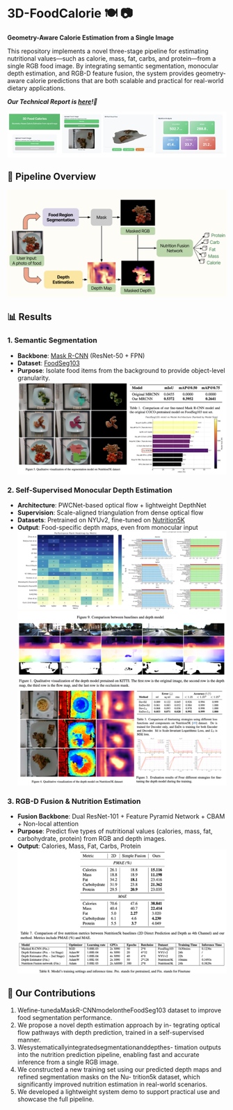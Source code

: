 # 3D-FoodCalorie 🍽️ 📷
**Geometry-Aware Calorie Estimation from a Single Image**

This repository implements a novel three-stage pipeline for estimating nutritional values—such as calorie, mass, fat, carbs, and protein—from a single RGB food image. By integrating semantic segmentation, monocular depth estimation, and RGB-D feature fusion, the system provides geometry-aware calorie predictions that are both scalable and practical for real-world dietary applications.

***Our Technical Report is [here](assets/G2_3DFoodCalorie.pdf)!👻***

![demo](assets/demo.jpg)

## 🚀 Pipeline Overview
![Overal Pipeline](assets/overal_pipeline.jpg)

## 📊 Results
### 1. Semantic Segmentation
- **Backbone**: [Mask R-CNN](https://arxiv.org/abs/1703.06870) (ResNet-50 + FPN)
- **Dataset**: [FoodSeg103](https://xiongweiwu.github.io/foodseg103.html)
- **Purpose**: Isolate food items from the background to provide object-level granularity.
![seg_res](assets/seg_res.jpg)

### 2. Self-Supervised Monocular Depth Estimation
- **Architecture**: PWCNet-based optical flow + lightweight DepthNet
- **Supervision**: Scale-aligned triangulation from dense optical flow
- **Datasets**: Pretrained on NYUv2, fine-tuned on [Nutrition5K](https://github.com/google-research-datasets/Nutrition5k)
- **Output**: Food-specific depth maps, even from monocular input
![depth_res1](assets/depth_res1.jpg)
![depth_res2](assets/depth_res2.jpg)
![depth_res3](assets/depth_res3.jpg)

### 3. RGB-D Fusion & Nutrition Estimation
- **Fusion Backbone**: Dual ResNet-101 + Feature Pyramid Network + CBAM + Non-local attention 
- **Purpose**: Predict five types of nutritional values (calories, mass, fat, carbohydrate, protein) from RGB and depth images.
- **Output**: Calories, Mass, Fat, Carbs, Protein
![fusion_res](assets/fusion_res1.jpg)
![inference](assets/inference_time.jpg)

## 💐 Our Contributions
1. Wefine-tunedaMaskR-CNNmodelontheFoodSeg103 dataset to improve food segmentation performance.
2. We propose a novel depth estimation approach by in- tegrating optical flow pathways with depth prediction, trained in a self-supervised manner.
3. Wesystematicallyintegratedsegmentationanddepthes- timation outputs into the nutrition prediction pipeline, enabling fast and accurate inference from a single RGB image.
4. We constructed a new training set using our predicted depth maps and refined segmentation masks on the Nu- trition5k dataset, which significantly improved nutrition estimation in real-world scenarios.
5. We developed a lightweight system demo to support practical use and showcase the full pipeline.

